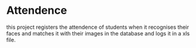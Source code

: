# Attendence
  this  project registers the attendence of students when it recognises their faces and matches it with their images in the database and logs it in a xls file.
  
